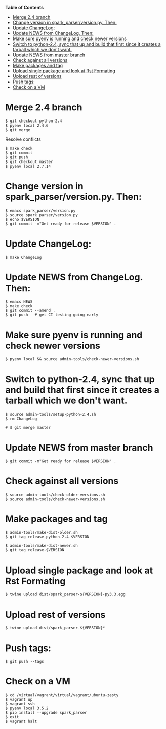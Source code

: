 <!-- markdown-toc start - Don't edit this section. Run M-x markdown-toc-refresh-toc -->
**Table of Contents**

- [Merge 2.4 branch](#merge-24)
- [Change version in spark_parser/version.py. Then:](#change-version-in-sparkparserversionpy-then)
- [Update ChangeLog:](#update-changelog)
- [Update NEWS from ChangeLog. Then:](#update-news-from-changelog-then)
- [Make sure pyenv is running and check newer versions](#make-sure-pyenv-is-running-and-check-newer-versions)
- [Switch to python-2.4, sync that up and build that first since it creates a tarball which we don't want.](#switch-to-python-24-sync-that-up-and-build-that-first-since-it-creates-a-tarball-which-we-dont-want)
- [Update NEWS from master branch](#update-news-from-master-branch)
- [Check against all versions](#check-against-all-versions)
- [Make packages and tag](#make-packages-and-tag)
- [Upload single package and look at Rst Formating](#upload-single-package-and-look-at-rst-formating)
- [Upload rest of versions](#upload-rest-of-versions)
- [Push tags:](#push-tags)
- [Check on a VM](#check-on-a-vm)

<!-- markdown-toc end -->
# Merge 2.4 branch

    $ git checkout python-2.4
	$ pyenv local 2.4.6
	$ git merge

Resolve conflicts

	$ make check
    $ git commit
	$ git push
	$ git checkout master
	$ pyenv local 2.7.14

# Change version in spark_parser/version.py. Then:

	$ emacs spark_parser/version.py
    $ source spark_parser/version.py
    $ echo $VERSION
    $ git commit -m"Get ready for release $VERSION" .

# Update ChangeLog:

    $ make ChangeLog

#  Update NEWS from ChangeLog. Then:

	$ emacs NEWS
    $ make check
    $ git commit --amend .
    $ git push   # get CI testing going early

# Make sure pyenv is running and check newer versions

    $ pyenv local && source admin-tools/check-newer-versions.sh

# Switch to python-2.4, sync that up and build that first since it creates a tarball which we don't want.

    $ source admin-tools/setup-python-2.4.sh
    $ rm ChangeLog

    # $ git merge master

# Update NEWS from master branch

    $ git commit -m"Get ready for release $VERSION" .

# Check against all versions

    $ source admin-tools/check-older-versions.sh
    $ source admin-tools/check-newer-versions.sh

# Make packages and tag

    $ admin-tools/make-dist-older.sh
    $ git tag release-python-2.4-$VERSION

    $ admin-tools/make-dist-newer.sh
    $ git tag release-$VERSION

# Upload single package and look at Rst Formating

    $ twine upload dist/spark_parser-${VERSION}-py3.3.egg

# Upload rest of versions

    $ twine upload dist/spark_parser-${VERSION}*

# Push tags:

    $ git push --tags

# Check on a VM

    $ cd /virtual/vagrant/virtual/vagrant/ubuntu-zesty
	$ vagrant up
	$ vagrant ssh
	$ pyenv local 3.5.2
	$ pip install --upgrade spark_parser
	$ exit
	$ vagrant halt
